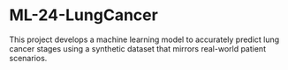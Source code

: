 # ML-24-LungCancer
This project develops a machine learning model to accurately predict lung cancer stages using a synthetic dataset that mirrors real-world patient scenarios.
